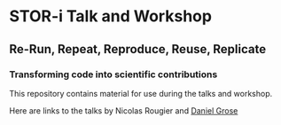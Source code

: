 # STOR-i Talk and Workshop
## Re-Run, Repeat, Reproduce, Reuse, Replicate
### Transforming code into scientific contributions

This repository contains material for use during the talks and workshop.

Here are links to the talks by Nicolas Rougier and [Daniel Grose](https://prezi.com/view/J4hCaYW6aeGHPqe3aHjH/)
